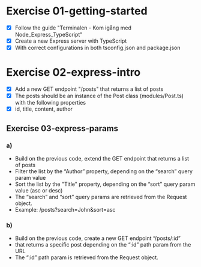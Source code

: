 # Exercise 01-getting-started
- [x] Follow the guide "Terminalen - Kom igång med Node_Express_TypeScript"
- [x] Create a new Express server with TypeScript
- [x] With correct configurations in both tsconfig.json and package.json

# Exercise 02-express-intro
- [x] Add a new GET endpoint "/posts" that returns a list of posts
- [x] The posts should be an instance of the Post class (modules/Post.ts) with the following properties
- [x] id, title, content, author

## Exercise 03-express-params

### a)
- Build on the previous code, extend the GET endpoint that returns a list of posts
- Filter the list by the “Author” property, depending on the “search” query param value
- Sort the list by the "Title" property, depending on the “sort” query param value (asc or desc)
- The “search” and “sort” query params are retrieved from the Request object.
- Example: /posts?search=John&sort=asc

### b)
- Build on the previous code, create a new GET endpoint “/posts/:id” 
- that returns a specific post depending on the “:id” path param from the URL 
- The “:id” path param is retrieved from the Request object.